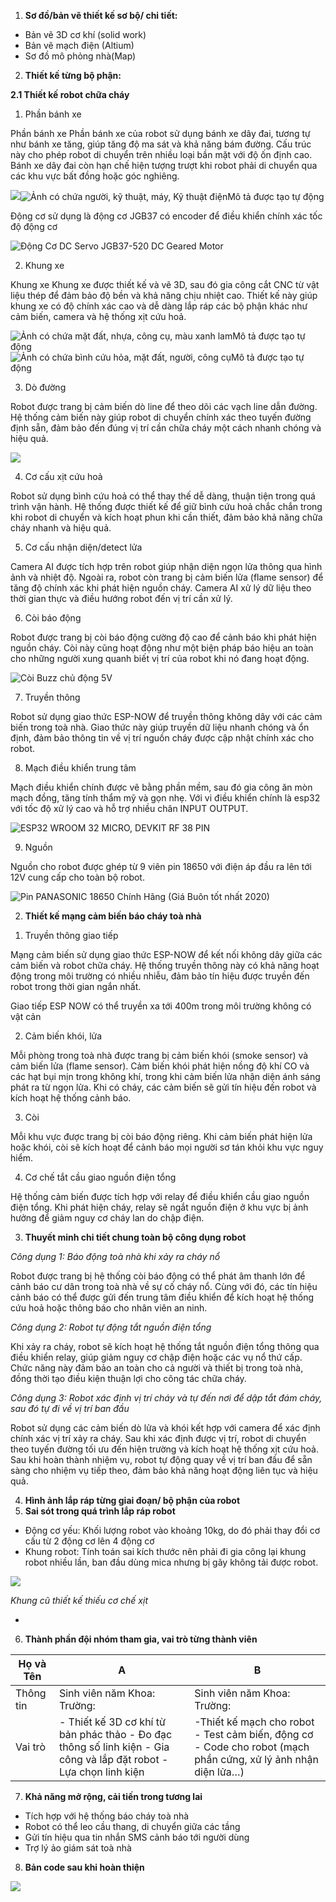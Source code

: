 1. **Sơ đồ/bản vẽ thiết kế sơ bộ/ chi tiết:**  
- Bản vẽ 3D cơ khí (solid work)  
- Bản vẽ mạch điện (Altium)  
- Sơ đồ mô phỏng nhà(Map)  
2. **Thiết kế từng bộ phận:**

**2.1 Thiết kế robot chữa cháy**

1) Phần bánh xe

Phần bánh xe Phần bánh xe của robot sử dụng bánh xe dây đai, tương tự như bánh xe tăng, giúp tăng độ ma sát và khả năng bám đường. Cấu trúc này cho phép robot di chuyển trên nhiều loại bần mặt với độ ốn định cao. Bánh xe dây đai còn hạn chế hiện tượng trượt khi robot phải di chuyển qua các khu vực bất đồng hoặc góc nghiêng.

![](assets/img1.png)![Ảnh có chứa người, kỹ thuật, máy, Kỹ thuật điệnMô tả được tạo tự động](assets/img2.png)

Động cơ sử dụng là động cơ JGB37 có encoder để điều khiển chính xác tốc độ động cơ

![Động Cơ DC Servo JGB37-520 DC Geared Motor](assets/img3.jpg)

2) Khung xe

Khung xe Khung xe được thiết kế và vẽ 3D, sau đó gia công cắt CNC từ vật liệu thép để đảm bảo độ bền và khả năng chịu nhiệt cao. Thiết kế này giúp khung xe có độ chính xác cao và dễ dàng lắp ráp các bộ phận khác như cảm biến, camera và hệ thống xịt cứu hoả.

![Ảnh có chứa mặt đất, nhựa, công cụ, màu xanh lamMô tả được tạo tự động](assets/img4.png)![Ảnh có chứa bình cứu hỏa, mặt đất, người, công cụMô tả được tạo tự động](assets/img5.png)

3) Dò đường

Robot được trang bị cảm biến dò line để theo dõi các vạch line dẫn đường. Hệ thống cảm biến này giúp robot di chuyển chính xác theo tuyến đường định sẵn, đảm bảo đến đúng vị trí cần chữa cháy một cách nhanh chóng và hiệu quả.

![](assets/img6.png)

4) Cơ cấu xịt cứu hoả

Robot sử dụng bình cứu hoả có thể thay thế dễ dàng, thuận tiện trong quá trình vận hành. Hệ thống được thiết kế để giữ bình cứu hoả chắc chắn trong khi robot di chuyển và kích hoạt phun khi cần thiết, đảm bảo khả năng chữa cháy nhanh và hiệu quả.

5) Cơ cấu nhận diện/detect lửa

Camera AI được tích hợp trên robot giúp nhận diện ngọn lửa thông qua hình ảnh và nhiệt độ. Ngoài ra, robot còn trang bị cảm biến lửa (flame sensor) để tăng độ chính xác khi phát hiện nguồn cháy. Camera AI xử lý dữ liệu theo thời gian thực và điều hướng robot đến vị trí cần xử lý.

6) Còi báo động

Robot được trang bị còi báo động cường độ cao để cảnh báo khi phát hiện nguồn cháy. Còi này cũng hoạt động như một biện pháp báo hiệu an toàn cho những người xung quanh biết vị trí của robot khi nó đang hoạt động.

![Còi Buzz chủ động 5V](assets/img7.jpg)

7) Truyền thông

Robot sử dụng giao thức ESP-NOW để truyền thông không dây với các cảm biến trong toà nhà. Giao thức này giúp truyền dữ liệu nhanh chóng và ổn định, đảm bảo thông tin về vị trí nguồn cháy được cập nhật chính xác cho robot.

8) Mạch điều khiển trung tâm

Mạch điều khiển chính được vẽ bằng phần mềm, sau đó gia công ăn mòn mạch đồng, tăng tính thẩm mỹ và gọn nhẹ. Với vi điều khiển chính là esp32 với tốc độ xử lý cao và hỗ trợ nhiều chân INPUT OUTPUT.

![ESP32 WROOM 32 MICRO, DEVKIT RF 38 PIN](assets/img8.png)

9) Nguồn

Nguồn cho robot được ghép từ 9 viên pin 18650 với điện áp đầu ra lên tới 12V cung cấp cho toàn bộ robot. 

![Pin PANASONIC 18650 Chính Hãng (Giá Buôn tốt nhất 2020)](assets/img9.jpg)

2. **Thiết kế mạng cảm biến báo cháy toà nhà**  
1) Truyền thông giao tiếp

Mạng cảm biến sử dụng giao thức ESP-NOW để kết nối không dây giữa các cảm biến và robot chữa cháy. Hệ thống truyền thông này có khả năng hoạt động trong môi trường có nhiều nhiễu, đảm bảo tín hiệu được truyền đến robot trong thời gian ngắn nhất.

Giao tiếp ESP NOW có thể truyền xa tới 400m trong môi trường không có vật cản

2) Cảm biến khói, lửa

Mỗi phòng trong toà nhà được trang bị cảm biến khói (smoke sensor) và cảm biến lửa (flame sensor). Cảm biến khói phát hiện nồng độ khí CO và các hạt bụi mịn trong không khí, trong khi cảm biến lửa nhận diện ánh sáng phát ra từ ngọn lửa. Khi có cháy, các cảm biến sẽ gửi tín hiệu đến robot và kích hoạt hệ thống cảnh báo.

3) Còi

Mỗi khu vực được trang bị còi báo động riêng. Khi cảm biến phát hiện lửa hoặc khói, còi sẽ kích hoạt để cảnh báo mọi người sơ tán khỏi khu vực nguy hiểm.

4) Cơ chế tắt cầu giao nguồn điện tổng

Hệ thống cảm biến được tích hợp với relay để điều khiển cầu giao nguồn điện tổng. Khi phát hiện cháy, relay sẽ ngắt nguồn điện ở khu vực bị ảnh hưởng để giảm nguy cơ cháy lan do chập điện.

3. **Thuyết minh chi tiết chung toàn bộ công dụng robot**

*Công dụng 1: Báo động toà nhà khi xảy ra cháy nổ*

Robot được trang bị hệ thống còi báo động có thể phát âm thanh lớn để cảnh báo cư dân trong toà nhà về sự cố cháy nổ. Cùng với đó, các tín hiệu cảnh báo có thể được gửi đến trung tâm điều khiển để kích hoạt hệ thống cứu hoả hoặc thông báo cho nhân viên an ninh.

*Công dụng 2: Robot tự động tắt nguồn điện tổng*

Khi xảy ra cháy, robot sẽ kích hoạt hệ thống tắt nguồn điện tổng thông qua điều khiển relay, giúp giảm nguy cơ chập điện hoặc các vụ nổ thứ cấp. Chức năng này đảm bảo an toàn cho cả người và thiết bị trong toà nhà, đồng thời tạo điều kiện thuận lợi cho công tác chữa cháy.

*Công dụng 3: Robot xác định vị trí cháy và tự đến nơi để dập tắt đám cháy, sau đó tự đi về vị trí ban đầu*

Robot sử dụng các cảm biến dò lửa và khói kết hợp với camera để xác định chính xác vị trí xảy ra cháy. Sau khi xác định được vị trí, robot di chuyển theo tuyến đường tối ưu đến hiện trường và kích hoạt hệ thống xịt cứu hoả. Sau khi hoàn thành nhiệm vụ, robot tự động quay về vị trí ban đầu để sẵn sàng cho nhiệm vụ tiếp theo, đảm bảo khả năng hoạt động liên tục và hiệu quả.

4. **Hình ảnh lắp ráp từng giai đoạn/ bộ phận của robot**  
5. **Sai sót trong quá trình lắp ráp robot**  
- Động cơ yếu: Khối lượng robot vào khoảng 10kg, do đó phải thay đổi cơ cấu từ 2 động cơ lên 4 động cơ  
- Khung robot: Tính toán sai kích thước nên phải đi gia công lại khung robot nhiều lần, ban đầu dùng mica nhưng bị gãy không tải được robot.

![](assets/img10.jpg)

*Khung cũ thiết kế thiếu cơ chế xịt*

-   
6. **Thành phần đội nhóm tham gia, vai trò từng thành viên**

| Họ và Tên | A | B |
| ----- | ----- | ----- |
| Thông tin  | Sinh viên năm Khoa: Trường: | Sinh viên năm Khoa: Trường: |
| Vai trò | \- Thiết kế 3D cơ khí từ bản phác thảo \- Đo đạc thông số linh kiện \- Gia công và lắp đặt robot \- Lựa chọn linh kiện | \-Thiết kế mạch cho robot \- Test cảm biến, động cơ \- Code cho robot (mạch phần cứng, xử lý ảnh nhận diện lửa…) |

7. **Khả năng mở rộng, cải tiến trong tương lai**  
* Tích hợp với hệ thống báo cháy toà nhà  
* Robot có thể leo cầu thang, di chuyển giữa các tầng  
* Gửi tín hiệu qua tin nhắn SMS cảnh báo tới người dùng  
* Trợ lý ảo giám sát toà nhà  
    
8. **Bản code sau khi hoàn thiện**

![](assets/img11.jpg)
